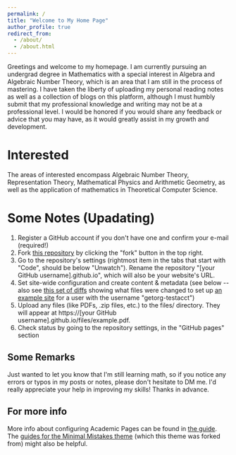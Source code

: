 ```yaml
---
permalink: /
title: "Welcome to My Home Page"
author_profile: true
redirect_from: 
  - /about/
  - /about.html
---
```


Greetings and welcome to my homepage. I am currently pursuing an undergrad degree in Mathematics with a special interest in Algebra and Algebraic Number Theory, which is an area that I am still in the process of mastering. I have taken the liberty of uploading my personal reading notes as well as a collection of blogs on this platform, although I must humbly submit that my professional knowledge and writing may not be at a professional level. I would be honored if you would share any feedback or advice that you may have, as it would greatly assist in my growth and development.

Interested
======
The areas of interested encompass Algebraic Number Theory, Representation Theory, Mathematical Physics and Arithmetic Geometry, as well as the application of mathematics in Theoretical Computer Science.

Some Notes (Upadating)
======
1. Register a GitHub account if you don't have one and confirm your e-mail (required!)
1. Fork [this repository](https://github.com/academicpages/academicpages.github.io) by clicking the "fork" button in the top right. 
1. Go to the repository's settings (rightmost item in the tabs that start with "Code", should be below "Unwatch"). Rename the repository "[your GitHub username].github.io", which will also be your website's URL.
1. Set site-wide configuration and create content & metadata (see below -- also see [this set of diffs](http://archive.is/3TPas) showing what files were changed to set up [an example site](https://getorg-testacct.github.io) for a user with the username "getorg-testacct")
1. Upload any files (like PDFs, .zip files, etc.) to the files/ directory. They will appear at https://[your GitHub username].github.io/files/example.pdf.  
1. Check status by going to the repository settings, in the "GitHub pages" section

Some Remarks
------
Just wanted to let you know that I'm still learning math, so if you notice any errors or typos in my posts or notes, please don't hesitate to DM me. I'd really appreciate your help in improving my skills! Thanks in advance.

For more info
------
More info about configuring Academic Pages can be found in [the guide](https://academicpages.github.io/markdown/). The [guides for the Minimal Mistakes theme](https://mmistakes.github.io/minimal-mistakes/docs/configuration/) (which this theme was forked from) might also be helpful.
